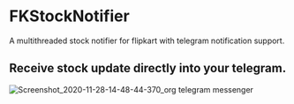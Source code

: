 # FKStockNotifier
A multithreaded stock notifier for flipkart with telegram notification support.

## Receive stock update directly into your telegram.
![Screenshot_2020-11-28-14-48-44-370_org telegram messenger](https://user-images.githubusercontent.com/48174393/100498635-98df8c80-3189-11eb-8259-f2f36c740974.jpg)
